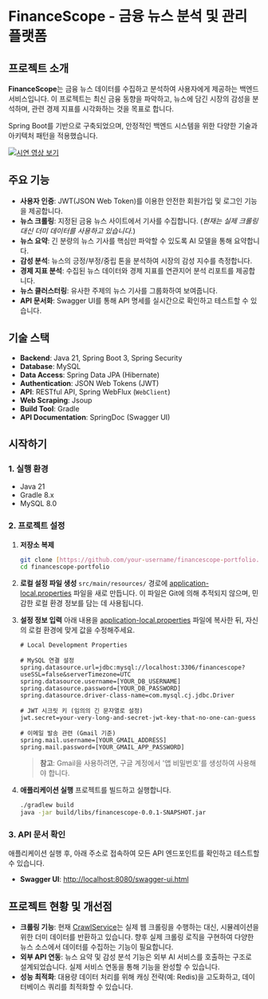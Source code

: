 # FinanceScope - 금융 뉴스 분석 및 관리 플랫폼

## 프로젝트 소개

**FinanceScope**는 금융 뉴스 데이터를 수집하고 분석하여 사용자에게 제공하는 백엔드 서비스입니다. 이 프로젝트는 최신 금융 동향을 파악하고, 뉴스에 담긴 시장의 감성을 분석하며, 관련 경제 지표를 시각화하는 것을 목표로 합니다.

Spring Boot를 기반으로 구축되었으며, 안정적인 백엔드 시스템을 위한 다양한 기술과 아키텍처 패턴을 적용했습니다.


[![시연 영상 보기](https://img.youtube.com/vi/TUpKqTXrDwk/0.jpg)](https://www.youtube.com/watch?v=TUpKqTXrDwk)

## 주요 기능

- **사용자 인증**: JWT(JSON Web Token)를 이용한 안전한 회원가입 및 로그인 기능을 제공합니다.
- **뉴스 크롤링**: 지정된 금융 뉴스 사이트에서 기사를 수집합니다. (*현재는 실제 크롤링 대신 더미 데이터를 사용하고 있습니다.*)
- **뉴스 요약**: 긴 분량의 뉴스 기사를 핵심만 파악할 수 있도록 AI 모델을 통해 요약합니다.
- **감성 분석**: 뉴스의 긍정/부정/중립 톤을 분석하여 시장의 감성 지수를 측정합니다.
- **경제 지표 분석**: 수집된 뉴스 데이터와 경제 지표를 연관지어 분석 리포트를 제공합니다.
- **뉴스 클러스터링**: 유사한 주제의 뉴스 기사를 그룹화하여 보여줍니다.
- **API 문서화**: Swagger UI를 통해 API 명세를 실시간으로 확인하고 테스트할 수 있습니다.

## 기술 스택

- **Backend**: Java 21, Spring Boot 3, Spring Security
- **Database**: MySQL
- **Data Access**: Spring Data JPA (Hibernate)
- **Authentication**: JSON Web Tokens (JWT)
- **API**: RESTful API, Spring WebFlux (`WebClient`)
- **Web Scraping**: Jsoup
- **Build Tool**: Gradle
- **API Documentation**: SpringDoc (Swagger UI)

## 시작하기

### 1. 실행 환경

- Java 21
- Gradle 8.x
- MySQL 8.0

### 2. 프로젝트 설정

1.  **저장소 복제**
    ```bash
    git clone [https://github.com/your-username/financescope-portfolio.git](https://github.com/your-username/financescope-portfolio.git)
    cd financescope-portfolio
    ```

2.  **로컬 설정 파일 생성**
    `src/main/resources/` 경로에 [application-local.properties](cci:7://file:///c:/Users/vjwmf/OneDrive/%EB%B0%94%ED%83%95%20%ED%99%94%EB%A9%B4/Back/financescope/src/main/resources/application-local.properties:0:0-0:0) 파일을 새로 만듭니다. 이 파일은 Git에 의해 추적되지 않으며, 민감한 로컬 환경 정보를 담는 데 사용됩니다.

3.  **설정 정보 입력**
    아래 내용을 [application-local.properties](cci:7://file:///c:/Users/vjwmf/OneDrive/%EB%B0%94%ED%83%95%20%ED%99%94%EB%A9%B4/Back/financescope/src/main/resources/application-local.properties:0:0-0:0) 파일에 복사한 뒤, 자신의 로컬 환경에 맞게 값을 수정해주세요.

    ```properties
    # Local Development Properties

    # MySQL 연결 설정
    spring.datasource.url=jdbc:mysql://localhost:3306/financescope?useSSL=false&serverTimezone=UTC
    spring.datasource.username=[YOUR_DB_USERNAME]
    spring.datasource.password=[YOUR_DB_PASSWORD]
    spring.datasource.driver-class-name=com.mysql.cj.jdbc.Driver

    # JWT 시크릿 키 (임의의 긴 문자열로 설정)
    jwt.secret=your-very-long-and-secret-jwt-key-that-no-one-can-guess

    # 이메일 발송 관련 (Gmail 기준)
    spring.mail.username=[YOUR_GMAIL_ADDRESS]
    spring.mail.password=[YOUR_GMAIL_APP_PASSWORD]
    ```
    > **참고**: Gmail을 사용하려면, 구글 계정에서 '앱 비밀번호'를 생성하여 사용해야 합니다.

4.  **애플리케이션 실행**
    프로젝트를 빌드하고 실행합니다.
    ```bash
    ./gradlew build
    java -jar build/libs/financescope-0.0.1-SNAPSHOT.jar
    ```

### 3. API 문서 확인

애플리케이션 실행 후, 아래 주소로 접속하여 모든 API 엔드포인트를 확인하고 테스트할 수 있습니다.
- **Swagger UI**: [http://localhost:8080/swagger-ui.html](http://localhost:8080/swagger-ui.html)

## 프로젝트 현황 및 개선점

- **크롤링 기능**: 현재 [CrawlService](cci:2://file:///c:/Users/vjwmf/OneDrive/%EB%B0%94%ED%83%95%20%ED%99%94%EB%A9%B4/Back/financescope/src/main/java/com/financescope/financescope/service/CrawlService.java:16:0-118:1)는 실제 웹 크롤링을 수행하는 대신, 시뮬레이션을 위한 더미 데이터를 반환하고 있습니다. 향후 실제 크롤링 로직을 구현하여 다양한 뉴스 소스에서 데이터를 수집하는 기능이 필요합니다.
- **외부 API 연동**: 뉴스 요약 및 감성 분석 기능은 외부 AI 서비스를 호출하는 구조로 설계되었습니다. 실제 서비스 연동을 통해 기능을 완성할 수 있습니다.
- **성능 최적화**: 대용량 데이터 처리를 위해 캐싱 전략(예: Redis)을 고도화하고, 데이터베이스 쿼리를 최적화할 수 있습니다.
